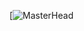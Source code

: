 [![MasterHead](https://www.aceinfoway.com/blog/wp-content/uploads/2020/03/how-to-harness-the-power-of-salesforce-integration-in-your-business.jpg)


